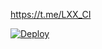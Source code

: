 https://t.me/LXX_CI

[![Deploy](https://www.herokucdn.com/deploy/button.svg)](https://heroku.com/deploy?template=https://github.com/Snipertito/eval)
